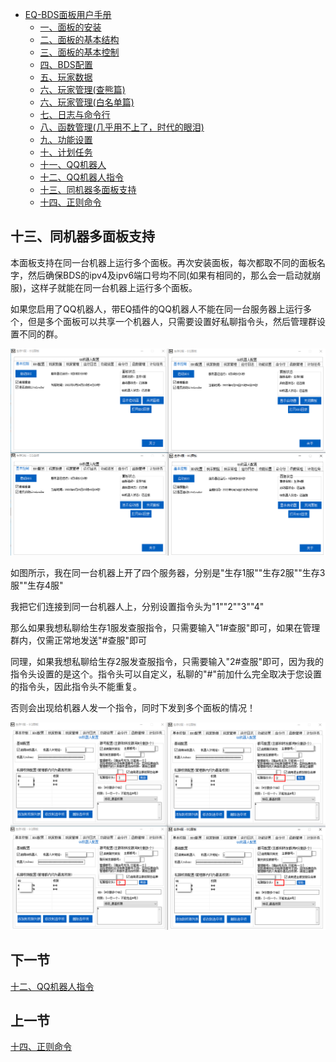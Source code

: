 <!-- no toc -->
- [EQ-BDS面板用户手册](./旧版专用EQ面板用户手册.md)
  - [一、面板的安装](./一面板的安装.md)
  - [二、面板的基本结构](./二面板的基本结构.md)
  - [三、面板的基本控制](./三面板的基本控制.md)
  - [四、BDS配置](./四bds配置.md)
  - [五、玩家数据](./五玩家数据.md)
  - [六、玩家管理(查熊篇)](./六玩家管理查熊篇.md)
  - [六、玩家管理(白名单篇)](./六玩家管理白名单篇.md)
  - [七、日志与命令行](./七日志与命令行.md)
  - [八、函数管理(几乎用不上了，时代的眼泪)](./八函数管理几乎用不上了时代的眼泪.md)
  - [九、功能设置](./九功能设置.md)
  - [十、计划任务](./十计划任务.md)
  - [十一、QQ机器人](./十一qq机器人.md)
  - [十二、QQ机器人指令](./十二qq机器人指令.md)
  - [十三、同机器多面板支持](./十三同机器多面板支持.md)
  - [十四、正则命令](./十四正则命令.md)

## 十三、同机器多面板支持

本面板支持在同一台机器上运行多个面板。再次安装面板，每次都取不同的面板名字，然后确保BDS的ipv4及ipv6端口号均不同(如果有相同的，那么会一启动就崩服)，这样子就能在同一台机器上运行多个面板。

如果您启用了QQ机器人，带EQ插件的QQ机器人不能在同一台服务器上运行多个，但是多个面板可以共享一个机器人，只需要设置好私聊指令头，然后管理群设置不同的群。

![图片](./images/28456748.png)

如图所示，我在同一台机器上开了四个服务器，分别是"生存1服""生存2服""生存3服""生存4服"

我把它们连接到同一台机器人上，分别设置指令头为"1""2""3""4"

那么如果我想私聊给生存1服发查服指令，只需要输入"1#查服"即可，如果在管理群内，仅需正常地发送"#查服"即可

同理，如果我想私聊给生存2服发查服指令，只需要输入"2#查服"即可，因为我的指令头设置的是这个。指令头可以自定义，私聊的"#"前加什么完全取决于您设置的指令头，因此指令头不能重复。

否则会出现给机器人发一个指令，同时下发到多个面板的情况！

![图片](./images/28456749.png)

## 下一节

[十二、QQ机器人指令](./十二qq机器人指令.md)

## 上一节

[十四、正则命令](./十四正则命令.md)